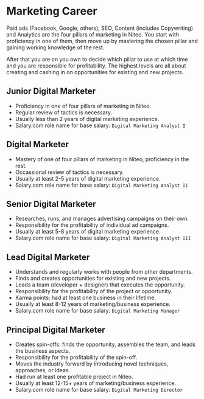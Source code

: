 # Marketing Career

Paid ads (Facebook, Google, others), SEO, Content (includes Copywriting) and Analytics are the four pillars of marketing in Niteo. You start with proficiency in one of them, then move up by mastering the chosen pillar and gaining working knowledge of the rest.

After that you are on you own to decide which pillar to use at which time and you are responsible for profitability. The highest levels are all about creating and cashing in on opportunities for existing and new projects.

## Junior Digital Marketer

* Proficiency in one of four pillars of marketing in Niteo.
* Regular review of tactics is necessary.
* Usually less than 2 years of digital marketing experience.
* Salary.com role name for base salary: `Digital Marketing Analyst I`

## Digital Marketer

* Mastery of one of four pillars of marketing in Niteo, proficiency in the rest.
* Occassional review of tactics is necessary.  
* Usually at least 2-5 years of digital marketing experience.
* Salary.com role name for base salary: `Digital Marketing Analyst II`

## Senior Digital Marketer

* Researches, runs, and manages advertising campaigns on their own.
* Responsibility for the profitability of individual ad campaigns.
* Usually at least 5-8 years of digital marketing experience. 
* Salary.com role name for base salary: `Digital Marketing Analyst III`

## Lead Digital Marketer

* Understands and regularly works with people from other departments.
* Finds and creates opportunities for existing and new projects. 
* Leads a team (developer + designer) that executes the opportunity.
* Responsibility for the profitability of the project or opportunity.
* Karma points: had at least one business in their lifetime.
* Usually at least 8-12 years of marketing/business experience.
* Salary.com role name for base salary: `Digital Marketing Manager`

## Principal Digital Marketer

* Creates spin-offs: finds the opportunity, assembles the team, and leads the business aspects.
* Responsibility for the profitability of the spin-off. 
* Moves the industry forward by introducing novel techniques, approaches, or ideas.
* Had run at least one profitable project in Niteo.  
* Usually at least 12-15+ years of marketing/business experience.
* Salary.com role name for base salary: `Digital Marketing Director`
